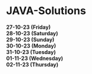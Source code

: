 # JAVA-Solutions

<b> 27-10-23 (Friday)
<br> 28-10-23 (Saturday)
<br> 29-10-23 (Sunday)
<br> 30-10-23 (Monday)
<br> 31-10-23 (Tuesday)
<br> 01-11-23 (Wednesday)
<br> 02-11-23 (Thursday)
